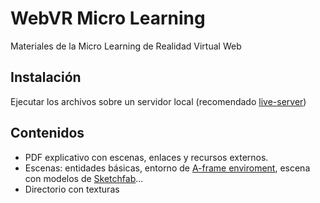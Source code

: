 # WebVR Micro Learning

Materiales de la Micro Learning de Realidad Virtual Web

## Instalación

Ejecutar los archivos sobre un servidor local (recomendado [live-server](https://www.npmjs.com/package/live-server))

## Contenidos
- PDF explicativo con escenas, enlaces y recursos externos.
- Escenas: entidades básicas, entorno de [A-frame enviroment](https://github.com/supermedium/aframe-environment-component), escena con modelos de [Sketchfab](https://sketchfab.com/feed)...
- Directorio con texturas

